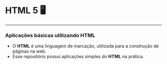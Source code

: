 # HTML 5 🖥️
***
### Aplicações básicas utilizando HTML 

* O __HTML__ é uma linguagem de marcação, utilizada para a construção de páginas na web.
* Esse repositório possui aplicações simples do __HTML__ na prática.

